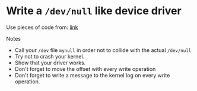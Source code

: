 # Write a `/dev/null` like device driver

Use pieces of code from:
[link](https://github.com/veltzer/demos-linux/tree/master/src/kernel_standalone/mynull)

Notes
* Call your `/dev` file `mynull` in order not to collide with the actual `/dev/null`
* Try not to crash your kernel.
* Show that your driver works.
* Don't forget to move the offset with every write operation
* Don't forget to write a message to the kernel log on every write operation.
